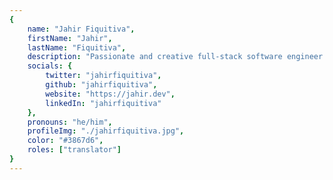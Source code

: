 ```yaml
---
{
	name: "Jahir Fiquitiva",
	firstName: "Jahir",
	lastName: "Fiquitiva",
	description: "Passionate and creative full-stack software engineer based in Colombia 🇨🇴.",
	socials: {
		twitter: "jahirfiquitiva",
		github: "jahirfiquitiva",
		website: "https://jahir.dev",
		linkedIn: "jahirfiquitiva"
	},
	pronouns: "he/him",
	profileImg: "./jahirfiquitiva.jpg",
	color: "#3867d6",
	roles: ["translator"]
}
---
```

